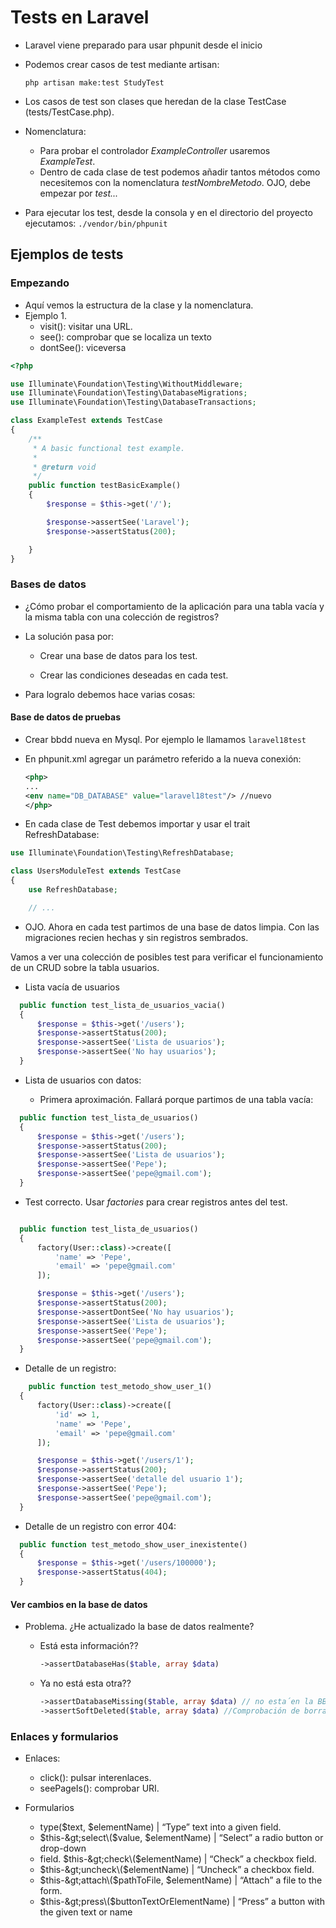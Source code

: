 # Tests en Laravel

* Laravel viene preparado para usar phpunit desde el inicio
* Podemos crear casos de test mediante artisan:

  `php artisan make:test StudyTest`

* Los casos de test son clases que heredan de la clase TestCase \(tests/TestCase.php\).

* Nomenclatura:

  * Para probar el controlador _ExampleController_ usaremos _ExampleTest_.
  * Dentro de cada clase de test podemos añadir tantos métodos como necesitemos con la nomenclatura _testNombreMetodo_. OJO, debe empezar por _test..._

* Para ejecutar los test, desde la consola y en el directorio del proyecto ejecutamos: `./vendor/bin/phpunit`

## Ejemplos de tests

### Empezando

* Aquí vemos la estructura de la clase y la nomenclatura.
* Ejemplo 1.
  * visit\(\): visitar una URL.
  * see\(\): comprobar que se localiza un texto
  * dontSee\(\): viceversa

```php
<?php

use Illuminate\Foundation\Testing\WithoutMiddleware;
use Illuminate\Foundation\Testing\DatabaseMigrations;
use Illuminate\Foundation\Testing\DatabaseTransactions;

class ExampleTest extends TestCase
{
    /**
     * A basic functional test example.
     *
     * @return void
     */
    public function testBasicExample()
    {
        $response = $this->get('/');

        $response->assertSee('Laravel');
        $response->assertStatus(200);

    }
}
```
### Bases de datos

* ¿Cómo probar el comportamiento de la aplicación para una tabla vacía y la misma tabla con una colección de registros?

* La solución pasa por:

  * Crear una base de datos para los test.

  * Crear las condiciones deseadas en cada test.

* Para logralo debemos hace varias cosas:

#### Base de datos de pruebas

* Crear bbdd nueva en Mysql. Por ejemplo le llamamos `laravel18test`


* En phpunit.xml agregar un parámetro referido a la nueva conexión:

  ```xml
  <php>
  ...
  <env name="DB_DATABASE" value="laravel18test"/> //nuevo
  </php>
  ```


* En cada clase de Test debemos importar y usar el trait RefreshDatabase:

```php
use Illuminate\Foundation\Testing\RefreshDatabase;

class UsersModuleTest extends TestCase
{
    use RefreshDatabase;

    // ...
```

* OJO. Ahora en cada test partimos de una base de datos limpia. Con las migraciones recien hechas y sin registros sembrados.

Vamos a ver una colección de posibles test para verificar el funcionamiento de un CRUD sobre la tabla usuarios.

* Lista vacía de usuarios

```php
  public function test_lista_de_usuarios_vacia()
  {
      $response = $this->get('/users');
      $response->assertStatus(200);
      $response->assertSee('Lista de usuarios');
      $response->assertSee('No hay usuarios');
  }
```

* Lista de usuarios con datos:

  * Primera aproximación. Fallará porque partimos de una tabla vacía:

```php
  public function test_lista_de_usuarios()
  {
      $response = $this->get('/users');
      $response->assertStatus(200);
      $response->assertSee('Lista de usuarios');
      $response->assertSee('Pepe');
      $response->assertSee('pepe@gmail.com');
  }
```

  * Test correcto. Usar _factories_ para crear registros antes del test.

```php

  public function test_lista_de_usuarios()
  {
      factory(User::class)->create([
          'name' => 'Pepe',
          'email' => 'pepe@gmail.com'
      ]);

      $response = $this->get('/users');
      $response->assertStatus(200);
      $response->assertDontSee('No hay usuarios');
      $response->assertSee('Lista de usuarios');
      $response->assertSee('Pepe');
      $response->assertSee('pepe@gmail.com');
  }

```

* Detalle de un registro:

```php
    public function test_metodo_show_user_1()
  {
      factory(User::class)->create([
          'id' => 1,
          'name' => 'Pepe',
          'email' => 'pepe@gmail.com'
      ]);

      $response = $this->get('/users/1');
      $response->assertStatus(200);
      $response->assertSee('detalle del usuario 1');
      $response->assertSee('Pepe');
      $response->assertSee('pepe@gmail.com');
  }

```

* Detalle de un registro con error 404:
```php
  public function test_metodo_show_user_inexistente()
  {
      $response = $this->get('/users/100000');
      $response->assertStatus(404);
  }
```

#### Ver cambios en la base de datos

* Problema. ¿He actualizado la base de datos realmente?

  * Está esta información??
    ```php
    ->assertDatabaseHas($table, array $data)
    ```
  * Ya no está esta otra??

    ```php
    ->assertDatabaseMissing($table, array $data) // no esta´en la BBDD
    ->assertSoftDeleted($table, array $data) //Comprobación de borrado "blando", no explicado.
    ```





### Enlaces y formularios

* Enlaces:

  * click\(\): pulsar interenlaces.
  * seePageIs\(\): comprobar URI.

* Formularios

  * type\($text, $elementName\) \| “Type” text into
    a given field.
  * $this-&gt;select\($value, $elementName\) \| “Select” a radio button or drop-down
  * field. $this-&gt;check\($elementName\) \| “Check” a checkbox field.
  * $this-&gt;uncheck\($elementName\)
    \| “Uncheck” a checkbox field.
  * $this-&gt;attach\($pathToFile, $elementName\) \| “Attach” a file to the
    form.
  * $this-&gt;press\($buttonTextOrElementName\) \| “Press” a button with the given text or name

